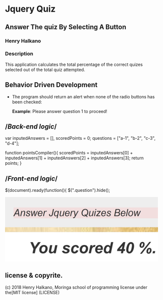 # Jquery Quiz
## Answer The quiz By Selecting A Button
### **Henry Halkano**
### Description
This application calculates the total percentage of the correct quizes selected out of  the total quiz attempted.
## Behavior Driven Development
* The program should return an alert when none of the radio buttons has been checked:

     **Example**: Please answer question 1 to proceed!


## /*Back-end logic*/
var inputedAnswers = [],
    scoredPoints = 0;
    questions = ["a-1", "b-2", "c-3", "d-4"];

function pointsCompiler(){
  scoredPoints = inputedAnswers[0] + inputedAnswers[1] + inputedAnswers[2] + inputedAnswers[3];
  return points;
}
## /*Front-end logic*/
$(document).ready(function(){
  $(".question").hide();


![](img/s.png)

## license & copyrite.
(c) 2018 Henry Halkano, Moringa school of programming
license under the[MIT license] (LICENSE)
